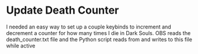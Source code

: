 # Update Death Counter

I needed an easy way to set up a couple keybinds to increment and decrement
a counter for how many times I die in Dark Souls. OBS reads the death_counter.txt
file and the Python script reads from and writes to this file while active
